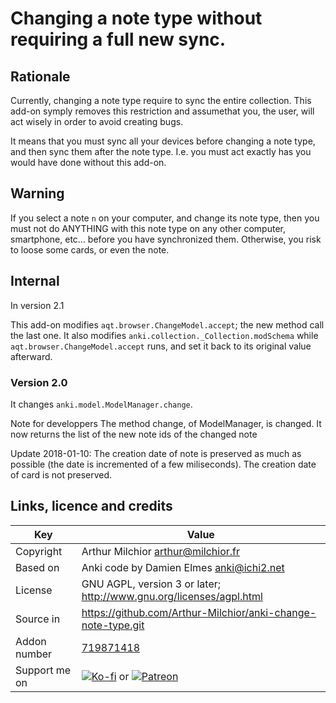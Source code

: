 # Changing a note type without requiring a full new sync.
## Rationale
Currently, changing a note type require to sync the entire collection. This add-on symply removes this restriction and assumethat you, the user, will act wisely in order to avoid creating bugs.

It means that you must sync all your devices before changing a note type, and then sync them after the note type. I.e. you must act exactly has you would have done without this add-on.

## Warning
If you select a note `n` on your computer, and change its note type,
then you must not do ANYTHING with this note type on any other
computer, smartphone, etc... before you have synchronized
them. Otherwise, you risk to loose some cards, or even the note.

## Internal
In version 2.1

This add-on modifies `aqt.browser.ChangeModel.accept`; the new method
call the last one. It also modifies
`anki.collection._Collection.modSchema` while
`aqt.browser.ChangeModel.accept` runs, and set it back to its original
value afterward.

### Version 2.0
It changes `anki.model.ModelManager.change`.

Note for developpers
The method change, of ModelManager, is changed. It now returns the list of the new note ids of the changed note

Update 2018-01-10: The creation date of note is preserved as much as possible (the date is incremented of a few miliseconds). The creation date of card is not preserved.


## Links, licence and credits

Key         |Value
------------|-------------------------------------------------------------------
Copyright   | Arthur Milchior <arthur@milchior.fr>
Based on    | Anki code by Damien Elmes <anki@ichi2.net>
License     | GNU AGPL, version 3 or later; http://www.gnu.org/licenses/agpl.html
Source in   | https://github.com/Arthur-Milchior/anki-change-note-type.git
Addon number| [719871418](https://ankiweb.net/shared/info/719871418)
Support me on| [![Ko-fi](https://ko-fi.com/img/Kofi_Logo_Blue.svg)](Ko-fi.com/arthurmilchior) or [![Patreon](http://www.milchior.fr/patreon.png)](https://www.patreon.com/bePatron?u=146206)
